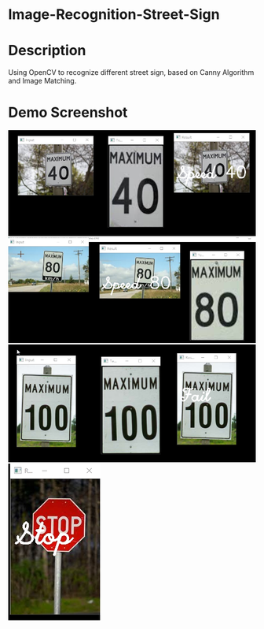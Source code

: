 # Image-Recognition-Street-Sign

# Description
Using OpenCV to recognize different street sign, based on Canny Algorithm and Image Matching.

# Demo Screenshot
![Speed Sign Recognition - 40](./screenshot/SpeedSign3.jpg)
![Speed Sign Recognition - 80](./screenshot/SpeedSign13.jpg)
![Speed Sign Recognition - 100](./screenshot/SpeedSign4.jpg)
![Stop Sign Recognition](./screenshot/Stop.jpg)
